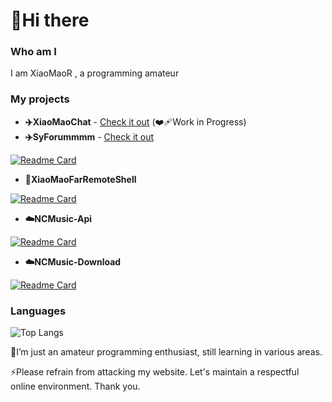 # 👋Hi there
### Who am I
I am XiaoMaoR , a programming amateur
### My projects
- **✈️XiaoMaoChat** - [Check it out](https://rlmk.cc) (❤️‍🩹Work in Progress)
- **✈️SyForummmm** - [Check it out](https://fm.rlmk.cc)

[![Readme Card](https://github-readme-stats.vercel.app/api/pin/?username=XiaoMaoR&repo=SyForummmm&theme=transparent)](https://github.com/XiaoMaoR/SyForummmm)

- **👾XiaoMaoFarRemoteShell**
  
[![Readme Card](https://github-readme-stats.vercel.app/api/pin/?username=XiaoMaoR&repo=XiaoM-FRS&theme=transparent)](https://github.com/XiaoMaoR/XiaoM-FRS)

- **☁️NCMusic-Api**

[![Readme Card](https://github-readme-stats.vercel.app/api/pin/?username=XiaoMaoR&repo=NCMusicApi&theme=transparent)](https://github.com/XiaoMaoR/NCMusicApi)

- **☁️NCMusic-Download**

[![Readme Card](https://github-readme-stats.vercel.app/api/pin/?username=XiaoMaoR&repo=NCMusic-Download&theme=transparent)](https://github.com/XiaoMaoR/NCMusic-Download)

### Languages

![Top Langs](https://github-readme-stats.vercel.app/api/top-langs/?username=XiaoMaoR&theme=transparent)

🚀I’m just an amateur programming enthusiast, still learning in various areas.

⚡Please refrain from attacking my website. Let's maintain a respectful online environment. Thank you.
